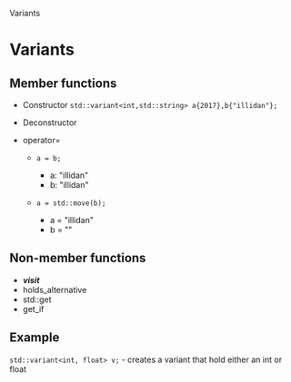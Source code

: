 Variants

# Variants

## Member functions
- Constructor
`std::variant<int,std::string> a{2017},b{"illidan"};`

- Deconstructor
- operator=
	
	- `a = b;` 
		- a: "illidan"
		- b: "illidan"
	
	- `a = std::move(b);`
		- a = "illidan"
		- b = ""
	

## Non-member functions
- ***visit***
- holds_alternative
- std::get
- get_if


## Example
`std::variant<int, float> v;` - creates a variant that hold either an int or float

